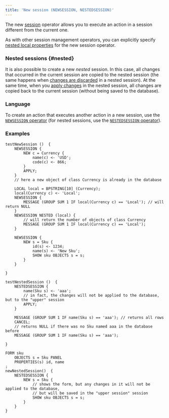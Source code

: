 ```yaml
---
title: 'New session (NEWSESSION, NESTEDSESSION)'
---
```


The new [session](Change_sessions.md) operator allows you to execute an action in a session different from the current one. 

As with other session management operators, you can explicitly specify [nested local properties](Session_management.md#nested) for the new session operator.

### Nested sessions {#nested}

It is also possible to create a new *nested* session. In this case, all changes that occurred in the current session are copied to the nested session (the same happens when [changes are discarded](Cancel_changes_CANCEL.md) in a nested session). At the same time, when you [apply changes](Apply_changes_APPLY.md) in the nested session, all changes are copied back to the current session (without being saved to the database). 

### Language

To create an action that executes another action in a new session, use the [`NEWSESSION` operator](NEWSESSION_operator.md) (for nested sessions, use the [`NESTEDSESSION` operator](NESTEDSESSION_operator.md)).

### Examples

```lsf
testNewSession ()  {
    NEWSESSION {
        NEW c = Currency {
            name(c) <- 'USD';
            code(c) <- 866;
        }
        APPLY;
    }
    // here a new object of class Currency is already in the database

    LOCAL local = BPSTRING[10] (Currency);
    local(Currency c) <- 'Local';
    NEWSESSION {
        MESSAGE (GROUP SUM 1 IF local(Currency c) == 'Local'); // will return NULL
    }
    NEWSESSION NESTED (local) {
        // will return the number of objects of class Currency
        MESSAGE (GROUP SUM 1 IF local(Currency c) == 'Local'); 
    }

    NEWSESSION {
        NEW s = Sku {
            id(s) <- 1234;
            name(s) <- 'New Sku';
            SHOW sku OBJECTS s = s;
        }
    }

}
```


```lsf
testNestedSession ()  {
    NESTEDSESSION {
        name(Sku s) <- 'aaa';
        // in fact, the changes will not be applied to the database, but to the "upper" session
        APPLY; 
    }

    MESSAGE (GROUP SUM 1 IF name(Sku s) == 'aaa'); // returns all rows
    CANCEL;
    // returns NULL if there was no Sku named aaa in the database before
    MESSAGE (GROUP SUM 1 IF name(Sku s) == 'aaa'); 

}

FORM sku
    OBJECTS s = Sku PANEL
    PROPERTIES(s) id, name
;
newNestedSession()  {
    NESTEDSESSION {
        NEW s = Sku {
            // shows the form, but any changes in it will not be applied to the database,
            // but will be saved in the "upper session" session
            SHOW sku OBJECTS s = s;
        }
    }
}
```
